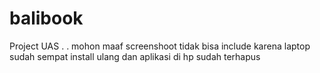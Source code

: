 # balibook
Project UAS
.
.
mohon maaf screenshoot tidak bisa include karena laptop sudah sempat install ulang dan aplikasi di hp sudah terhapus
